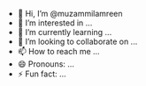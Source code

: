- 👋 Hi, I’m @muzammilamreen
- 👀 I’m interested in ...
- 🌱 I’m currently learning ...
- 💞️ I’m looking to collaborate on ...
- 📫 How to reach me ...
- 😄 Pronouns: ...
- ⚡ Fun fact: ...

<!---
muzammilamreen/muzammilamreen is a ✨ special ✨ repository because its `README.md` (this file) appears on your GitHub profile.
You can click the Preview link to take a look at your changes.
--->
